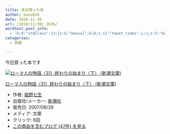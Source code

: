 ```yaml
---
title: 本日買った本
author: kazu634
date: 2010-11-30
url: /2010/11/30/_1636/
wordtwit_post_info:
  - 'O:8:"stdClass":13:{s:6:"manual";b:0;s:11:"tweet_times";i:1;s:5:"delay";i:0;s:7:"enabled";i:1;s:10:"separation";s:2:"60";s:7:"version";s:3:"3.7";s:14:"tweet_template";b:0;s:6:"status";i:2;s:6:"result";a:0:{}s:13:"tweet_counter";i:2;s:13:"tweet_log_ids";a:1:{i:0;i:5395;}s:9:"hash_tags";a:0:{}s:8:"accounts";a:1:{i:0;s:7:"kazu634";}}'
categories:
  - 読書

---
```

<div class="section">
<p>
    今日買った本です
</p>
  
<div class="hatena-asin-detail">
<a href="http://www.amazon.co.jp/dp/4101181810/?tag=hatena_st1-22&ascsubtag=d-7ibv" onclick="__gaTracker('send', 'event', 'outbound-article', 'http://www.amazon.co.jp/dp/4101181810/?tag=hatena_st1-22&ascsubtag=d-7ibv', '');"><img src="https://images-na.ssl-images-amazon.com/images/I/31YNgMuZUoL._SL160_.jpg" class="hatena-asin-detail-image" alt="ローマ人の物語〈31〉終わりの始まり〈下〉 (新潮文庫)" title="ローマ人の物語〈31〉終わりの始まり〈下〉 (新潮文庫)" /></a></p> 
    
<div class="hatena-asin-detail-info">
<p class="hatena-asin-detail-title">
<a href="http://www.amazon.co.jp/dp/4101181810/?tag=hatena_st1-22&ascsubtag=d-7ibv" onclick="__gaTracker('send', 'event', 'outbound-article', 'http://www.amazon.co.jp/dp/4101181810/?tag=hatena_st1-22&ascsubtag=d-7ibv', 'ローマ人の物語〈31〉終わりの始まり〈下〉 (新潮文庫)');">ローマ人の物語〈31〉終わりの始まり〈下〉 (新潮文庫)</a>
</p>
      
<ul>
<li>
<span class="hatena-asin-detail-label">作者:</span> <a href="http://d.hatena.ne.jp/keyword/%B1%F6%CC%EE%BC%B7%C0%B8" onclick="__gaTracker('send', 'event', 'outbound-article', 'http://d.hatena.ne.jp/keyword/%B1%F6%CC%EE%BC%B7%C0%B8', '塩野七生');" class="keyword">塩野七生</a>
</li>
<li>
<span class="hatena-asin-detail-label">出版社/メーカー:</span> <a href="http://d.hatena.ne.jp/keyword/%BF%B7%C4%AC%BC%D2" onclick="__gaTracker('send', 'event', 'outbound-article', 'http://d.hatena.ne.jp/keyword/%BF%B7%C4%AC%BC%D2', '新潮社');" class="keyword">新潮社</a>
</li>
<li>
<span class="hatena-asin-detail-label">発売日:</span> 2007/08/28
</li>
<li>
<span class="hatena-asin-detail-label">メディア:</span> 文庫
</li>
<li>
<span class="hatena-asin-detail-label">クリック</span>: 6回
</li>
<li>
<a href="http://d.hatena.ne.jp/asin/4101181810" onclick="__gaTracker('send', 'event', 'outbound-article', 'http://d.hatena.ne.jp/asin/4101181810', 'この商品を含むブログ (47件) を見る');" target="_blank">この商品を含むブログ (47件) を見る</a>
</li>
</ul>
</div>
    
<div class="hatena-asin-detail-foot">
</div>
</div>
</div>
